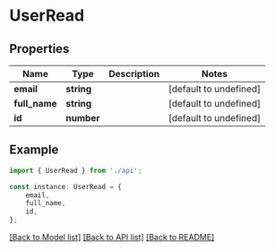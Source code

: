# UserRead


## Properties

Name | Type | Description | Notes
------------ | ------------- | ------------- | -------------
**email** | **string** |  | [default to undefined]
**full_name** | **string** |  | [default to undefined]
**id** | **number** |  | [default to undefined]

## Example

```typescript
import { UserRead } from './api';

const instance: UserRead = {
    email,
    full_name,
    id,
};
```

[[Back to Model list]](../README.md#documentation-for-models) [[Back to API list]](../README.md#documentation-for-api-endpoints) [[Back to README]](../README.md)
